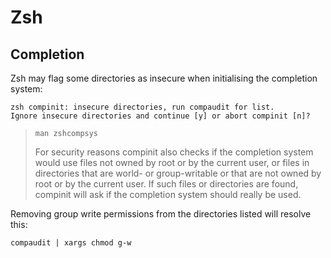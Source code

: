# Zsh

## Completion

Zsh may flag some directories as insecure when initialising the completion system:  

```shell
zsh compinit: insecure directories, run compaudit for list. 
Ignore insecure directories and continue [y] or abort compinit [n]?
```

> `man zshcompsys`
> 
> For security reasons compinit also checks if the completion system would use files not owned by root or by the current user, or files in directories that are world- or group-writable or that are not owned by root or by the current user. If such files or directories are found, compinit will ask if the completion system should really be used.

Removing group write permissions from the directories listed will resolve this:

```shell
compaudit | xargs chmod g-w
```
